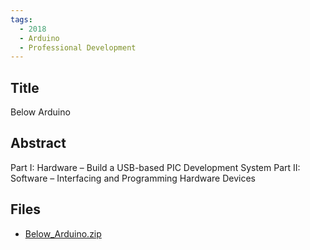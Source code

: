 ```yaml
---
tags:
  - 2018
  - Arduino
  - Professional Development
---
```

    
## Title

Below Arduino

## Abstract

Part I:
Hardware – Build a USB-based
PIC Development System
Part II: Software – Interfacing
and Programming Hardware Devices


## Files

- [Below_Arduino.zip](https://www.russellgordon.ca/acse/cemc-cse-resources/resources/2018/John_Rampelt/Below_Arduino.zip)
